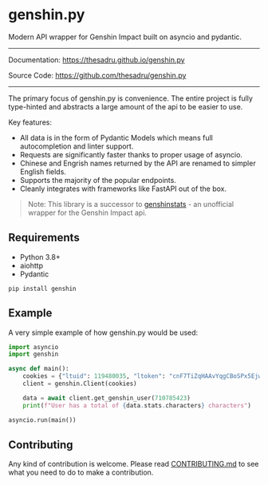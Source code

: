 # genshin.py

Modern API wrapper for Genshin Impact built on asyncio and pydantic.

---

Documentation: https://thesadru.github.io/genshin.py

Source Code: https://github.com/thesadru/genshin.py

---

The primary focus of genshin.py is convenience. The entire project is fully type-hinted and abstracts a large amount of the api to be easier to use.

Key features:

- All data is in the form of Pydantic Models which means full autocompletion and linter support.
- Requests are significantly faster thanks to proper usage of asyncio.
- Chinese and Engrish names returned by the API are renamed to simpler English fields.
- Supports the majority of the popular endpoints.
- Cleanly integrates with frameworks like FastAPI out of the box.

> Note: This library is a successor to [genshinstats](https://github.com/thesadru/genshinstats) - an unofficial wrapper for the Genshin Impact api.

## Requirements

- Python 3.8+
- aiohttp
- Pydantic

```console
pip install genshin
```

## Example

A very simple example of how genshin.py would be used:

```py
import asyncio
import genshin

async def main():
    cookies = {"ltuid": 119480035, "ltoken": "cnF7TiZqHAAvYqgCBoSPx5EjwezOh1ZHoqSHf7dT"}
    client = genshin.Client(cookies)

    data = await client.get_genshin_user(710785423)
    print(f"User has a total of {data.stats.characters} characters")

asyncio.run(main())
```

## Contributing

Any kind of contribution is welcome.
Please read [CONTRIBUTING.md](./CONTRIBUTING.md) to see what you need to do to make a contribution.
